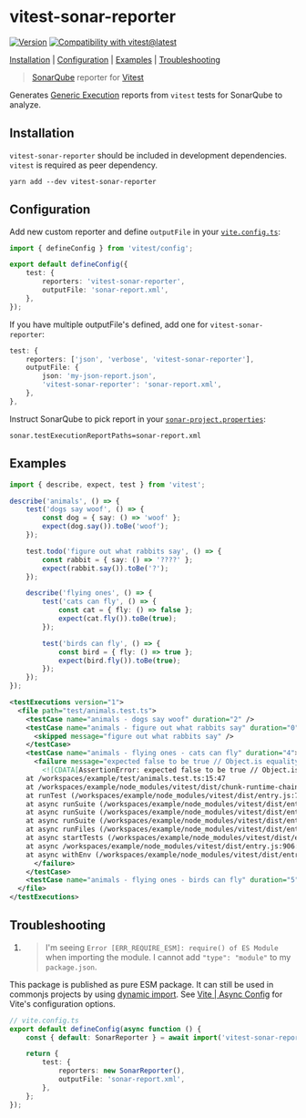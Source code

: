 # vitest-sonar-reporter

[![Version][version-badge]][version-url]
[![Compatibility with vitest@latest][vitest-check-badge]][vitest-check-url]

[Installation](#installation) | [Configuration](#configuration) | [Examples](#examples) | [Troubleshooting](#troubleshooting)

> [SonarQube](https://docs.sonarqube.org/) reporter for [Vitest](https://vitest.dev/)

Generates [Generic Execution](https://docs.sonarqube.org/latest/analysis/generic-test/#header-2) reports from `vitest` tests for SonarQube to analyze.

## Installation

`vitest-sonar-reporter` should be included in development dependencies. `vitest` is required as peer dependency.

```
yarn add --dev vitest-sonar-reporter
```

## Configuration

Add new custom reporter and define `outputFile` in your [`vite.config.ts`](https://vitest.dev/config/):

```ts
import { defineConfig } from 'vitest/config';

export default defineConfig({
    test: {
        reporters: 'vitest-sonar-reporter',
        outputFile: 'sonar-report.xml',
    },
});
```

If you have multiple outputFile's defined, add one for `vitest-sonar-reporter`:

```ts
test: {
    reporters: ['json', 'verbose', 'vitest-sonar-reporter'],
    outputFile: {
        json: 'my-json-report.json',
        'vitest-sonar-reporter': 'sonar-report.xml',
    },
},
```

Instruct SonarQube to pick report in your [`sonar-project.properties`](https://docs.sonarqube.org/latest/analysis/scan/sonarscanner/):

```
sonar.testExecutionReportPaths=sonar-report.xml
```

## Examples

```ts
import { describe, expect, test } from 'vitest';

describe('animals', () => {
    test('dogs say woof', () => {
        const dog = { say: () => 'woof' };
        expect(dog.say()).toBe('woof');
    });

    test.todo('figure out what rabbits say', () => {
        const rabbit = { say: () => '????' };
        expect(rabbit.say()).toBe('?');
    });

    describe('flying ones', () => {
        test('cats can fly', () => {
            const cat = { fly: () => false };
            expect(cat.fly()).toBe(true);
        });

        test('birds can fly', () => {
            const bird = { fly: () => true };
            expect(bird.fly()).toBe(true);
        });
    });
});
```

```xml
<testExecutions version="1">
  <file path="test/animals.test.ts">
    <testCase name="animals - dogs say woof" duration="2" />
    <testCase name="animals - figure out what rabbits say" duration="0">
      <skipped message="figure out what rabbits say" />
    </testCase>
    <testCase name="animals - flying ones - cats can fly" duration="4">
      <failure message="expected false to be true // Object.is equality">
        <![CDATA[AssertionError: expected false to be true // Object.is equality
    at /workspaces/example/test/animals.test.ts:15:47
    at /workspaces/example/node_modules/vitest/dist/chunk-runtime-chain.7032872a.js:82:26
    at runTest (/workspaces/example/node_modules/vitest/dist/entry.js:771:40)
    at async runSuite (/workspaces/example/node_modules/vitest/dist/entry.js:836:13)
    at async runSuite (/workspaces/example/node_modules/vitest/dist/entry.js:836:13)
    at async runSuite (/workspaces/example/node_modules/vitest/dist/entry.js:836:13)
    at async runFiles (/workspaces/example/node_modules/vitest/dist/entry.js:873:5)
    at async startTests (/workspaces/example/node_modules/vitest/dist/entry.js:879:3)
    at async /workspaces/example/node_modules/vitest/dist/entry.js:906:7
    at async withEnv (/workspaces/example/node_modules/vitest/dist/entry.js:503:5)]]>
      </failure>
    </testCase>
    <testCase name="animals - flying ones - birds can fly" duration="5" />
  </file>
</testExecutions>
```

## Troubleshooting

1. > I'm seeing `Error [ERR_REQUIRE_ESM]: require() of ES Module` when importing the module. I cannot add `"type": "module"` to my `package.json`.

This package is published as pure ESM package. It can still be used in commonjs projects by using [dynamic import](https://developer.mozilla.org/en-US/docs/Web/JavaScript/Reference/Statements/import#dynamic_imports). See [Vite | Async Config](https://vitejs.dev/config/#async-config) for Vite's configuration options.

```ts
// vite.config.ts
export default defineConfig(async function () {
    const { default: SonarReporter } = await import('vitest-sonar-reporter');

    return {
        test: {
            reporters: new SonarReporter(),
            outputFile: 'sonar-report.xml',
        },
    };
});
```

[version-badge]: https://img.shields.io/npm/v/vitest-sonar-reporter
[version-url]: https://www.npmjs.com/package/vitest-sonar-reporter
[vitest-check-badge]: https://github.com/ariperkkio/vitest-sonar-reporter/workflows/vitest@latest%20compatibility/badge.svg
[vitest-check-url]: https://github.com/AriPerkkio/vitest-sonar-reporter/actions/workflows/vitest-latest-compatibility.yml
